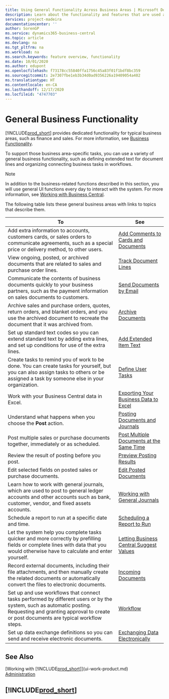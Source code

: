 ```yaml
---
title: Using General Functionality Across Business Areas | Microsoft Docs
description: Learn about the functionality and features that are used across business areas in Business Central .
services: project-madeira
documentationcenter: ''
author: SorenGP
ms.service: dynamics365-business-central
ms.topic: article
ms.devlang: na
ms.tgt_pltfrm: na
ms.workload: na
ms.search.keywords: feature overview, functionality
ms.date: 10/01/2020
ms.author: edupont
ms.openlocfilehash: f73178cc55840ffa1756c45a83f01f1bdf8bc359
ms.sourcegitcommit: 2e7307fbe1eb3b34d0ad9356226a19409054a402
ms.translationtype: HT
ms.contentlocale: en-CA
ms.lasthandoff: 12/17/2020
ms.locfileid: "4747703"
---
```

# <a name="general-business-functionality"></a>General Business Functionality
[!INCLUDE[prod_short](includes/prod_short.md)] provides dedicated functionality for typical business areas, such as finance and sales. For more information, see [Business Functionality](across-business-functionality.md).

To support those business area-specific tasks, you can use a variety of general business functionality, such as defining extended text for document lines and organizing connecting business tasks in workflows.

> [!NOTE]
> In addition to the business-related functions described in this section, you will use general UI functions every day to interact with the system. For more information, see [Working with Business Central](ui-work-product.md).

The following table lists these general business areas with links to topics that describe them.

| To | See |
| --- | --- |
|Add extra information to accounts, customers cards, or sales orders to communicate agreements, such as a special price or delivery method, to other users.|[Add Comments to Cards and Documents](across-how-use-comments.md)|
|View ongoing, posted, or archived documents that are related to sales and purchase order lines.|[Track Document Lines](across-how-to-track-document-lines.md)|
| Communicate the contents of business documents quickly to your business partners, such as the payment information on sales documents to customers. |[Send Documents by Email](ui-how-send-documents-email.md) |
|Archive sales and purchase orders, quotes, return orders, and blanket orders, and you use the archived document to recreate the document that it was archived from.|[Archive Documents](across-how-to-archive-documents.md)|
| Set up standard text codes so you can extend standard text by adding extra lines, and set up conditions for use of the extra lines. |[Add Extended Item Text](ui-how-define-ext-text.md) |
|Create tasks to remind you of work to be done. You can create tasks for yourself, but you can also assign tasks to others or be assigned a task by someone else in your organization.|[Define User Tasks](across-user-tasks.md)|
|Work with your Business Central data in Excel.|[Exporting Your Business Data to Excel](about-export-data.md)|
|Understand what happens when you choose the **Post** action.|[Posting Documents and Journals](ui-post-documents-journals.md)|
|Post multiple sales or purchase documents together, immediately or as scheduled.|[Post Multiple Documents at the Same Time](ui-batch-posting.md)|  
|Review the result of posting before you post.|[Preview Posting Results](ui-how-preview-post-results.md)|
|Edit selected fields on posted sales or purchase documents.|[Edit Posted Documents](across-edit-posted-document.md)|
|Learn how to work with general journals, which are used to post to general ledger accounts and other accounts such as bank, customer, vendor, and fixed assets accounts. |[Working with General Journals](ui-work-general-journals.md) |
| Schedule a report to run at a specific date and time. |[Scheduling a Report to Run](ui-work-report.md#ScheduleReport) |
|Let the system help you complete tasks quicker and more correctly by prefilling fields or complete lines with data that you would otherwise have to calculate and enter yourself.|[Letting Business Central Suggest Values](ui-let-system-suggest-values.md)|
|Record external documents, including their file attachments, and then manually create the related documents or automatically convert the files to electronic documents.|[Incoming Documents](across-income-documents.md)|
|Set up and use workflows that connect tasks performed by different users or by the system, such as automatic posting. Requesting and granting approval to create or post documents are typical workflow steps.|[Workflow](across-workflow.md)|
| Set up data exchange definitions so you can send and receive electronic documents. |[Exchanging Data Electronically](across-data-exchange.md) |

## <a name="see-also"></a>See Also
[Working with [!INCLUDE[prod_short](includes/prod_short.md)]](ui-work-product.md)  
[Administration](admin-setup-and-administration.md)

## [!INCLUDE[prod_short](includes/free_trial_md.md)]  
